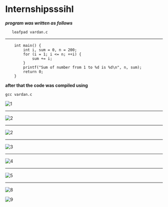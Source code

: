 # Internshipsssihl

***program was written as follows***
```
   leafpad vardan.c
```
***
```           #include <stdio.h>
    int main() {
        int i, sum = 0, n = 200;
        for (i = 1; i <= n; ++i) {
            sum += i;
        }
        printf("Sum of number from 1 to %d is %d\n", n, sum);
        return 0;
    } 
```
**after that the code was compiled using**   


```gcc vardan.c```

![1](https://github.com/user-attachments/assets/b077362b-0db9-42f4-b224-9dce3e53376c)
***
![2](https://github.com/user-attachments/assets/7e0476d7-f36b-4947-85c9-0da78ad33fb3)
***

![2](https://github.com/user-attachments/assets/3d523f2b-1949-4c05-91f7-99b11ab4fe2d)
***
![3](https://github.com/user-attachments/assets/fc470500-20f7-420d-ac2b-cf6d2d5af675)
***
![4](https://github.com/user-attachments/assets/26efd2cc-7d48-4267-b264-fc4fe9eeb699)
***
![5](https://github.com/user-attachments/assets/4499f0d9-56a8-4d7a-87c6-7894ac55f980)
***




![8](https://github.com/user-attachments/assets/d4446436-4d3f-41a0-8865-17676de3888e)

![9](https://github.com/user-attachments/assets/c5412693-90e1-4b2c-a458-0a27f0a76402)
